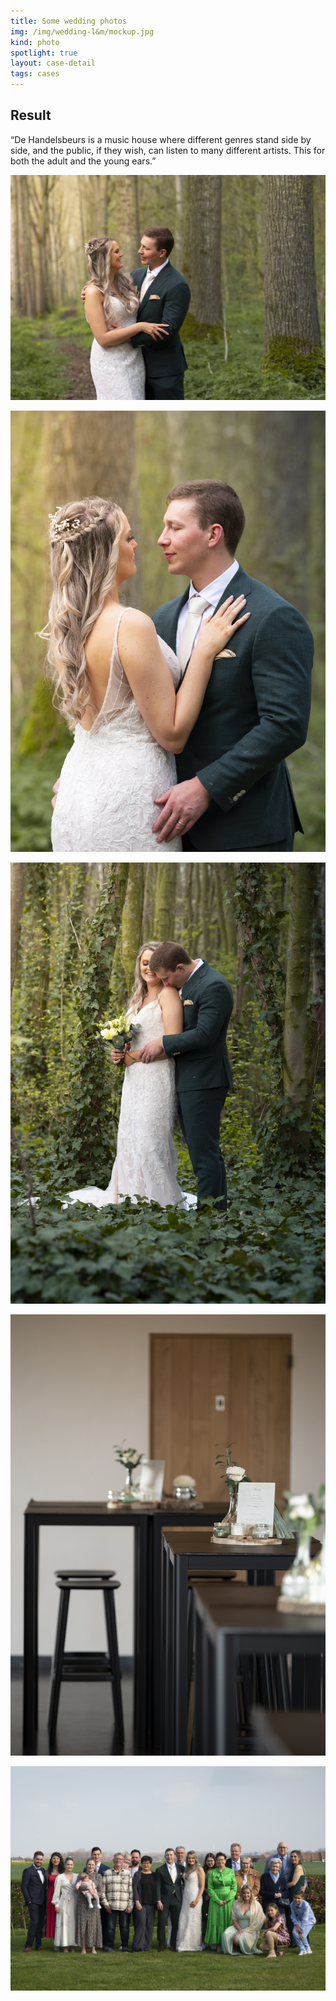 ```yaml
---
title: Some wedding photos
img: /img/wedding-l&m/mockup.jpg
kind: photo
spotlight: true
layout: case-detail
tags: cases
---
```


<div class="big-block case-detail__result">
<div class="container">

## Result

“De Handelsbeurs is a music house where different genres stand side by side, and the public, if they wish, can listen to many different artists. This for both the adult and the young ears.”

![Image of a couple who is getting married.](/img/wedding-l&m/1.jpg)

![Image of a couple who is getting married.](/img/wedding-l&m/2.jpg)

![Image of a couple who is getting married.](/img/wedding-l&m/3.jpg)

![Atmospheric image of the inside of the reception building.](/img/wedding-l&m/4.jpg)

![Familie portrait.](/img/wedding-l&m/5.jpg)

</div>
</div>